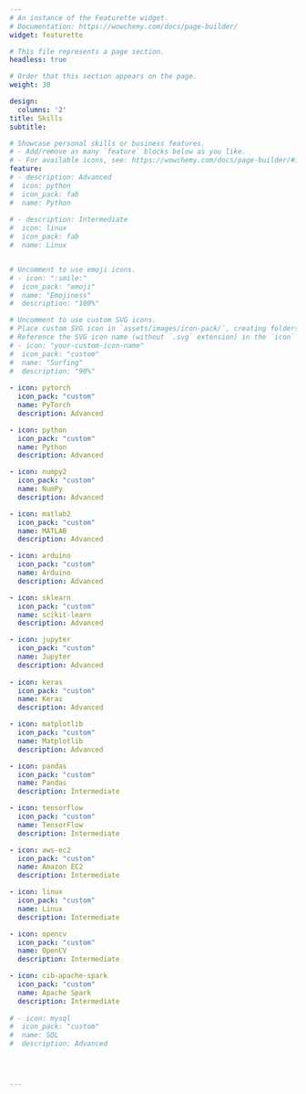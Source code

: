 ```yaml
---
# An instance of the Featurette widget.
# Documentation: https://wowchemy.com/docs/page-builder/
widget: featurette

# This file represents a page section.
headless: true

# Order that this section appears on the page.
weight: 30

design:
  columns: '2'
title: Skills
subtitle:

# Showcase personal skills or business features.
# - Add/remove as many `feature` blocks below as you like.
# - For available icons, see: https://wowchemy.com/docs/page-builder/#icons
feature:
# - description: Advanced
#  icon: python
#  icon_pack: fab
#  name: Python
    
# - description: Intermediate
#  icon: linux
#  icon_pack: fab
#  name: Linux


# Uncomment to use emoji icons.
# - icon: ":smile:"
#  icon_pack: "emoji"
#  name: "Emojiness"
#  description: "100%"  

# Uncomment to use custom SVG icons.
# Place custom SVG icon in `assets/images/icon-pack/`, creating folders if necessary.
# Reference the SVG icon name (without `.svg` extension) in the `icon` field.
# - icon: "your-custom-icon-name"
#  icon_pack: "custom"
#  name: "Surfing"
#  description: "90%"
  
- icon: pytorch
  icon_pack: "custom"
  name: PyTorch
  description: Advanced

- icon: python
  icon_pack: "custom"
  name: Python
  description: Advanced

- icon: numpy2
  icon_pack: "custom"
  name: NumPy
  description: Advanced

- icon: matlab2
  icon_pack: "custom"
  name: MATLAB
  description: Advanced

- icon: arduino
  icon_pack: "custom"
  name: Arduino
  description: Advanced

- icon: sklearn
  icon_pack: "custom"
  name: scikit-learn
  description: Advanced

- icon: jupyter
  icon_pack: "custom"
  name: Jupyter
  description: Advanced
  
- icon: keras
  icon_pack: "custom"
  name: Keras
  description: Advanced

- icon: matplotlib
  icon_pack: "custom"
  name: Matplotlib
  description: Advanced

- icon: pandas
  icon_pack: "custom"
  name: Pandas
  description: Intermediate

- icon: tensorflow
  icon_pack: "custom"
  name: TensorFlow
  description: Intermediate

- icon: aws-ec2
  icon_pack: "custom"
  name: Amazon EC2
  description: Intermediate

- icon: linux
  icon_pack: "custom"
  name: Linux
  description: Intermediate

- icon: opencv
  icon_pack: "custom"
  name: OpenCV
  description: Intermediate

- icon: cib-apache-spark
  icon_pack: "custom"
  name: Apache Spark
  description: Intermediate
  
# - icon: mysql
#  icon_pack: "custom"
#  name: SQL
#  description: Advanced




---
```


